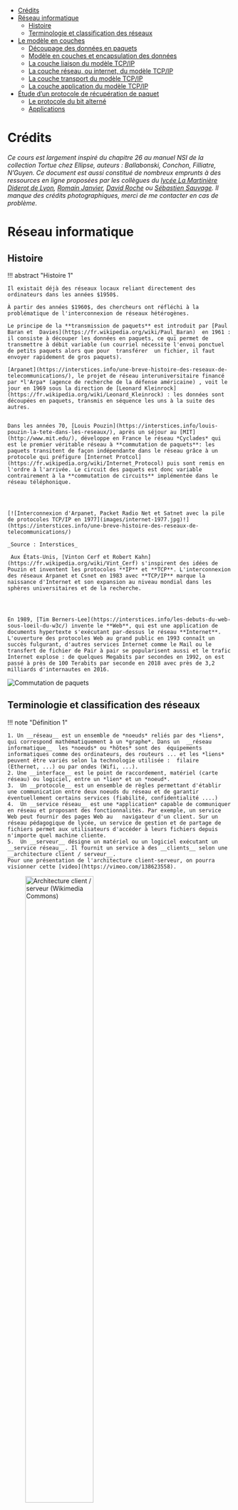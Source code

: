 -   [Crédits](#crédits)
-   [Réseau informatique](#réseau-informatique)
    -   [Histoire](#histoire)
    -   [Terminologie et classification des
        réseaux](#terminologie-et-classification-des-réseaux)
-   [Le modèle en couches](#le-modèle-en-couches)
    -   [Découpage des données en
        paquets](#découpage-des-données-en-paquets)
    -   [Modèle en couches et encapsulation des
        données](#modèle-en-couches-et-encapsulation-des-données)
    -   [La couche liaison du modèle
        TCP/IP](#la-couche-liaison-du-modèle-tcpip)
    -   [La couche réseau, ou internet, du modèle
        TCP/IP](#la-couche-réseau-ou-internet-du-modèle-tcpip)
    -   [La couche transport du modèle
        TCP/IP](#la-couche-transport-du-modèle-tcpip)
    -   [La couche application du modèle
        TCP/IP](#la-couche-application-du-modèle-tcpip)
-   [Étude d’un protocole de récupération de
    paquet](#étude-dun-protocole-de-récupération-de-paquet)
    -   [Le protocole du bit alterné](#le-protocole-du-bit-alterné)
    -   [Applications](#applications)

<!-- Définition des hyperliens  -->

# Crédits

*Ce cours est largement inspiré du chapitre 26 au manuel NSI de la
collection Tortue chez Ellipse, auteurs : Ballabonski, Conchon,
Filliatre, N’Guyen. Ce document est aussi constitué de nombreux emprunts
à des ressources en ligne proposées par les collègues du [lycée La
Martinière Diderot de
Lyon](http://portail.lyc-la-martiniere-diderot.ac-lyon.fr/srv1/co/Div_6_Archi_OS_3.html),
[Romain
Janvier](http://archives.janviercommelemois.fr/nsi/fichiers_pdf/feuille-internet.pdf),
[David Roche](https://pixees.fr/informatiquelycee/n_site/nsi_prem.html)
ou [Sébastien Sauvage](https://sebsauvage.net/). Il manque des crédits
photographiques, merci de me contacter en cas de problème.*

<!-- Définition des hyperliens  -->

# Réseau informatique

## Histoire

!!! abstract "Histoire 1"

    Il existait déjà des réseaux locaux reliant directement des ordinateurs dans les années $1950$. 

    À partir des années $1960$, des chercheurs ont réfléchi à la problématique de l'interconnexion de réseaux hétérogènes. 

    Le principe de la **transmission de paquets** est introduit par [Paul Baran et  Davies](https://fr.wikipedia.org/wiki/Paul_Baran)  en 1961 : il consiste à découper les données en paquets, ce qui permet de transmettre à débit variable (un courriel nécessite l'envoi ponctuel de petits paquets alors que pour  transférer  un fichier, il faut envoyer rapidement de gros paquets). 

    [Arpanet](https://interstices.info/une-breve-histoire-des-reseaux-de-telecommunications/), le projet de réseau interuniversitaire financé par *l'Arpa* (agence de recherche de la défense américaine) , voit le jour en 1969 sous la direction de [Leonard Kleinrock](https://fr.wikipedia.org/wiki/Leonard_Kleinrock) : les données sont découpées en paquets, transmis en séquence les uns à la suite des autres. 


    Dans les années 70, [Louis Pouzin](https://interstices.info/louis-pouzin-la-tete-dans-les-reseaux/), après un séjour au [MIT](http://www.mit.edu/), développe en France le réseau *Cyclades* qui est le premier véritable réseau à **commutation de paquets**: les  paquets transitent de façon indépendante dans le réseau grâce à un protocole qui préfigure [Internet Protcol](https://fr.wikipedia.org/wiki/Internet_Protocol) puis sont remis en l'ordre à l'arrivée. Le circuit des paquets est donc variable contrairement à la **commutation de circuits** implémentée dans le réseau téléphonique.




    [![Interconnexion d'Arpanet, Packet Radio Net et Satnet avec la pile de protocoles TCP/IP en 1977](images/internet-1977.jpg)!](https://interstices.info/une-breve-histoire-des-reseaux-de-telecommunications/)

    _Source : Interstices_

     Aux États-Unis, [Vinton Cerf et Robert Kahn](https://fr.wikipedia.org/wiki/Vint_Cerf) s'inspirent des idées de Pouzin et inventent les protocoles **IP** et **TCP**. L'interconnexion des réseaux Arpanet et Csnet en 1983 avec **TCP/IP** marque la naissance d'Internet et son expansion au niveau mondial dans les sphères universitaires et de la recherche.




    En 1989, [Tim Berners-Lee](https://interstices.info/les-debuts-du-web-sous-loeil-du-w3c/) invente le **Web**, qui est une application de documents hypertexte s'exécutant par-dessus le réseau **Internet**. L'ouverture des protocoles Web au grand public en 1993 connaît un succès fulgurant, d'autres services Internet comme le Mail ou le transfert de fichier de Pair à pair se popularisent aussi et le trafic  Internet explose : de quelques Megabits par secondes en 1992, on est passé à près de 100 Terabits par seconde en 2018 avec près de 3,2 milliards d'internautes en 2016.

![Commutation de paquets](images/commutationpaquets.png)

## Terminologie et classification des réseaux

!!! note "Définition 1"

    1. Un __réseau__ est un ensemble de *noeuds* reliés par des *liens*, qui correspond mathématiquement à un *graphe*. Dans un  __réseau informatique__  les *noeuds* ou *hôtes* sont des  équipements informatiques comme des ordinateurs, des routeurs ... et les *liens* peuvent être variés selon la technologie utilisée :  filaire (Ethernet, ...) ou par ondes (Wifi, ...).
    2. Une __interface__ est le point de raccordement, matériel (carte réseau) ou logiciel, entre un *lien* et un *noeud*.
    3.  Un __protocole__ est un ensemble de règles permettant d'établir une communication entre deux noeuds du réseau et de garantir éventuellement certains services (fiabilité, confidentialité ....) 
    4.  Un __service réseau__ est une *application* capable de communiquer en réseau et proposant des fonctionnalités. Par exemple, un service Web peut fournir des pages Web au   navigateur d'un client. Sur un réseau pédagogique de lycée, un service de gestion et de partage de fichiers permet aux utilisateurs d'accéder à leurs fichiers depuis n'importe quel machine cliente.
    5.  Un __serveur__ désigne un matériel ou un logiciel exécutant un __service réseau__. Il fournit un service à des __clients__ selon une __architecture client / serveur__. 
    Pour une présentation de l'architecture client-serveur, on pourra visionner cette [video](https://vimeo.com/138623558).

<figure>
<img src="../images/500px-Modèle-client-serveur.svg.png" style="width:60.0%" alt="Architecture client / serveur (Wikimedia Commons)" /><figcaption aria-hidden="true">Architecture client / serveur (Wikimedia Commons)</figcaption>
</figure>

!!! note "Point de cours 1"

    * Les réseaux informatiques peuvent être de différentes tailles : 
        * Les *réseaux locaux* ou **Local Area Network (LAN)**  limités à une zone géographique restreinte (maison, entreprise, lycée ...)
        * Les *réseaux étendus* ou **Wide Area Network (WAN)**  couvrant de vastes zones géographiques (pays, continent ). Ce sont, par exemple, les réseaux des fournisseurs d'accès internet (Free, Orange, SFR...), de grandes sociétés...
        * **Internet est une interconnexion  mondiale de réseaux**
    * Les réseaux informatiques utilisent des liens de technologies diverses  :
        * Des **liaisons filaires** :
            * *câbles à paires torsadées*  utilisées avec le protocole de liaison Ethernet dans les **LAN** : sensibles aux interférences électromagnétiques même s'ils sont blindés, leur  portée maximale est  de 200 mètres avec un débit maximal de 1 Gb/s ;
            * *fibres optiques* utilisées pour les interconnexions de réseau (dont les câbles sous-marin pour les liaisons intercontinentales) avec un débit de plusieurs Gb/s et des contraintes de portée réduites (sauf pour l'hypertrading des places financières !)
        * Des **liaisons par ondes** : Wifi, Bluetooth, Satellite, 4G ...
    * L'interconnexion dans l'Internet de tous ces réseaux hétérogènes sur le plan matériel, a été rendu possible par le développement de **protocoles logiciels**.
    Pour une présentation globale d'Internet, on pourra visionner cette [video](https://youtu.be/dCknqcjcItU).

<figure>
<img src="../images/cable-sousmarin.png" style="width:70.0%" alt="Cartes des câbles sous-marins : https://www.submarinecablemap.com/" /><figcaption aria-hidden="true">Cartes des câbles sous-marins : <a href="https://www.submarinecablemap.com/" class="uri">https://www.submarinecablemap.com/</a></figcaption>
</figure>

!!! tip "Exercice 1"

    _QCM type E3C_

    1. Un protocole est un ensemble de ...


        * **Réponse A :**  matériels connectés entre eux
        * **Réponse B  :**  serveurs et de clients connectés entre eux
        * **Réponse C  :**  règles qui régissent les échanges entre équipements informatiques
        * **Réponse D  :** règles qui régissent les échanges entre un système d'exploitation et les applications

        ??? help "Réponse"

            __Réponse C__




    2. Comment s'appelle l'ensemble des règles qui régissent les échanges sur
    Internet ?

        * **Réponse A :**  les couches
        * **Réponse B  :**  le wifi
        * **Réponse C  :**  les protocoles
        * **Réponse D  :** les commutateurs


        ??? help "Réponse"

            __Réponse C__

    3. L'architecture client-serveur :

        * **Réponse A :**  est un mode de communication entre programmes
        * **Réponse B  :**  est une architecture matérielle de coopération entre machines
        * **Réponse C  :**  est un mode de communication entre routeurs
        * **Réponse D  :** est un mode de communication entre commutateurs


        ??? help "Réponse"

            __Réponse A__

# Le modèle en couches

## Découpage des données en paquets

!!! note "Point de cours 2"

    Dans un réseau informatique, si on veut transmettre une image de plusieurs Méga octets, on n'envoie pas les données en un seul bloc mais on les découpe en paquets plus petits  qui sont transmis séparément. Ainsi, il n'est pas nécessaire de tout retransmettre en cas d'erreur. De plus cela réduit les risques d'encombrement ou de blocage des liens.

    Ce principe de **découpage des données en paquets** s'appelle le **multiplexage**.

<img src="../images/multiplex2.gif" style="width:60.0%" alt="Réseau sans multiplexage : canal bloqué" />  

*Réseau sans multiplexage : canal bloqué (source : https://www.isnbreizh.fr)*

<img src="../images/multiplex4.gif" style="width:60.0%" alt="Réseau avec multiplexage" />  

*Réseau avec multiplexage (source : https://www.isnbreizh.fr)*

## Modèle en couches et encapsulation des données

!!! note "Point de cours 3"

    L'interconnexion de réseaux hétérogènes et éloignés géographiquement nécessite de gérer des problématiques à plusieurs niveaux :

    1. la liaison physique entre deux *noeuds* / *hôtes*  du réseau ; 
    2. l'interconnexion entre deux réseaux locaux ;
    3. la transmission fiable des données ;
    4. la communication entre une application s'exécutant sur un client et un service réseau sur un serveur.



    Les recherches et les expériences menées dans les années 60/70 sur les réseaux informatiques ont conduit au développement de solutions basées sur une **architecture en pile de protocoles logiciels**. Les  problèmes ont été séparés en **couches**. Le [modèle OSI](https://fr.wikipedia.org/wiki/Mod%C3%A8le_OSI)   comporte sept couches, c'est un modèle théorique et normalisé qui permet d'encadrer  la création de nouveaux protocoles. En pratique, Internet s'appuie sur le [modèle TCP/IP](https://fr.wikipedia.org/wiki/Suite_des_protocoles_Internet) en quatre couches correspondant aux quatre niveaux de problèmes précités. De la couche la plus basse à la plus haute on distingue :

    1. la *couche liaison*
    2. la *couche réseau*
    3. la *couche transport*
    4. la *couche application*



    Lorsqu'un hôte A du réseau communique avec un hôte B, chaque couche de protocole sur l'émetteur communique avec la couche de même niveau chez le destinataire. 

    Chaque couche ajoute des *metadonnées* aux données du message, qui sont encapsulées les unes dans les autres. C'est le principe d'**encapsulation des données**.


    Lors de l'émission le message par l'hôte A, les couches s'exécutent de haut en bas  pour l'encapsulation :

    * un protocole de la  *couche application* encapsule le message avec un entête contenant ses *metadonnées*  et transmet   *application(message)*  à la couche inférieure
    * puis une protocole de la  *couche transport* ajoute son entête : *transport(application(message))* 
    * puis un protocole de la *couche réseau*  fait de même : *réseau(transport(application(message)))* 
    * et enfin un protocole de la *couche liaison* transmet le message sur le support avec un dernier entête : *liaison(réseau(transport(application(message))))* 

    À réception du message par l'hôte B, les couches d'exécutent en ordre inverse pour désencapsuler le message :

    * un protocole de la  *couche liaison* extrait et analyse l'entête *liaison* ajouté par son homologue et transmet *réseau(transport(application(message)))*  à la couche supérieure
    * un protocole de la  *couche réseau* extrait et analyse l'entête *réseau* ajouté par son homologue et transmet *transport(application(message))*  à la couche supérieure
    * de même un protocole de la couche *transport* extrait un entête et transmet *application(message)* à la couche supérieure *application*
    * un protocole de la couche *application* extrait le dernier entête et transmet le *message* à l'application destinataire.

    Dans ces deux phases, on voit qu'un protocole doit pouvoir communiquer avec un protocole de couche immédiatement inférieure ou supérieure par le biais d'une **interface**.  

    **L'encapsulation des données** permet d'isoler les fonctionnalités et de développer indépendamment les protocoles de différentes couches. 

![Encapsulation des données](images/osi_couches.gif)

![Modèles en couches : OSI et TCP/IP](images/pileTCPIP2.png)

!!! tip "Exercice 2"

    _QCM type E3C_

    Quel est le principe de l'encapsulation des données dans un réseau informatique ?

    * **Réponse A :**  Cacher les données afin que l'on ne puisse pas les lire
    * **Réponse B  :**  Mettre les données les unes à la suite des autres
    * **Réponse C  :**  Inclure les données d'un protocole dans un autre protocole
    * **Réponse D  :** Chiffrer les données afin que l'on ne puisse pas les lire

    ??? help "Réponse"

        __Réponse C__

## La couche liaison du modèle TCP/IP

![Un réseau local Ethernet avec 3 hôtes et un switch](images/lan2.png)

!!! info "Activité 1"

    ??? warning "Téléchargement de l'archive"

        [Archive avec les fichiers Filius](ressources/materiel-filius.zip)

    1. Ouvrir avec le logiciel [Filius](https://www.lernsoftware-filius.de/Herunterladen) le fichier `lan2.fls`. Quels sont les équipements présents dans ce  réseau ?
    Sélectionner le mode *construction* ![mode construction](images/filius-construction.png){width="10%"}\ Faire un clic droit sur chacune des machines du réseau, sélectionner *Configurer* et noter leur adresse MAC. Il s'agit d'un identifiant pour chaque matériel constitué de 6 paquets de 8 bits codés en base 16, séparés par le symbole `:`.


    2. Compléter les fonctions Python ci-dessous pour satisfaire spécifications et tests unitaires. 
    
        ~~~python
        #variable globale
        chiffres_hexa = {str(k) : k for k in range(10) }
        k = 10
        for c in 'ABCDEF':
            #chiffres_hexa[c] = "à compléter"
            k = k + 1
        #postcondition
        assert chiffres_hexa == {'0': 0, '1': 1, '2': 2, '3': 3, '4': 4, '5': 5, '6': 6, 
        '7': 7, '8': 8, '9': 9, 'A': 10, 'B': 11, 'C': 12, 'D': 13, 'E': 14, 'F': 15}

        def hexa_vers_decimal(chaine_hexa):
            """
            Paramètre : chaine_hexa de type str
            Valeur renvoyée : decimal de type int, conversion en base dix de la représentation
            heaxdécimale d'un nombre
            """
            decimal = 0
            "à compléter"
            return decimal

        #test unitaire
        assert [hexa_vers_decimal(c) for c in ['FF', '00', '0A', 'A9']] == [255,0,10,169]

        def mac_adresse_vers_decimal(mac_adresse):
            """
            Paramètre : mac_adresse de type str, sous la forme '8D:A9:D5:67:E6:F3'
            Valeur renvoyée : tableau de six nombres de type int, conversion en base dix de chaque champ de l'adresse MAC
            """
            champs = mac_adresse.split(':')
            return "à compléter"

        #test unitaire
        assert mac_adresse_vers_decimal('8D:A9:D5:67:E6:F3') == [141, 169, 213, 103, 230, 243]
        assert mac_adresse_vers_decimal('FF:FF:FF:FF:FF:FF') == [255, 255, 255, 255, 255, 255]
        ~~~

        ??? help "Réponse"

            ~~~python
            #variable globale
            chiffres_hexa = {str(k) : k for k in range(10) }
            k = 10
            for c in 'ABCDEF':
                chiffres_hexa[c] = k
                k = k + 1
            #postcondition
            assert chiffres_hexa == {'0': 0, '1': 1, '2': 2, '3': 3, '4': 4, '5': 5, '6': 6, 
            '7': 7, '8': 8, '9': 9, 'A': 10, 'B': 11, 'C': 12, 'D': 13, 'E': 14, 'F': 15}

            def hexa_vers_decimal(chaine_hexa):
                """
                Paramètre : chaine_hexa de type str
                Valeur renvoyée : decimal de type int, conversion en base dix de la représentation
                heaxdécimale d'un nombre
                """
                decimal = 0
                for c in chaine_hexa:
                    decimal = decimal * 16 +  chiffres_hexa[c]
                return decimal

            #test unitaire
            assert [hexa_vers_decimal(c) for c in ['FF', '00', '0A', 'A9']] == [255,0,10,169]

            def mac_adresse_vers_decimal(mac_adresse):
                """
                Paramètre : mac_adresse de type str, sous la forme '8D:A9:D5:67:E6:F3'
                Valeur renvoyée : tableau de six nombres de type int, conversion en base dix de chaque champ de l'adresse MAC
                """
                champs = mac_adresse.split(':')
                return [hexa_vers_decimal(chaine_hexa) for chaine_hexa in champs]

            #test unitaire
            assert mac_adresse_vers_decimal('8D:A9:D5:67:E6:F3') == [141, 169, 213, 103, 230, 243]
            assert mac_adresse_vers_decimal('FF:FF:FF:FF:FF:FF') == [255, 255, 255, 255, 255, 255]
            ~~~

    3. Sélectionner le mode *simulation* ![mode simulation](images/filius-simulation.png){width="10%"}\  Faire un clic droit sur la machine d'adresse IP `192.168.1.1` pour afficher le bureau, ouvrir une fenêtre de ligne de commandes et saisir la commande `ping 192.168.1.2` qui envoie successivement quatre paquets de données pour tester la liaison avec la machine d'adresse IP `192.168.1.1`. Sélectionner l'affichage des échanges de données avec un clic droit sur la machine `192.168.1.1`. 
       
    4. Déplier le détail du premier paquet de données dans l'historique des échanges. Filius appelle *Réseau* la couche *liaison* du [modèle TCP/IP](https://fr.wikipedia.org/wiki/Suite_des_protocoles_Internet)  et *internet* la couche *réseau*. Quel protocole a généré l'entête de la couche *internet* ? Quel message est transmis  ? Déterminer l'émetteur  et le destinataire de ce paquet de données et comment ils sont repérés.

      ![arp1](images/arp1.png)\

    5. Déplier le détail du second paquet de données et répondre aux mêmes questions.

![arp2](images/arp2.png)  

!!! note "Point de cours 4"

    La  couche *liaison* du [modèle TCP/IP](https://fr.wikipedia.org/wiki/Suite_des_protocoles_Internet) rassemble les protocoles permettant d'établir une connexion physique directe, par la même technologie, de deux hôtes d'un même réseau local (**LAN**).

    Les protocoles les plus courants de cette couche sont  [Ethernet](https://fr.wikipedia.org/wiki/Ethernet)  pour une liaison filaire et [Wifi](https://fr.wikipedia.org/wiki/Wi-Fi) pour une liaison par ondes.

    Dans les deux cas, chaque hôte est identifié  par une [adresse MAC](https://fr.wikipedia.org/wiki/Adresse_MAC), parfois nommée **adresse physique**. C'est un identifiant physique stocké dans une carte réseau ou une interface réseau similaire. À moins qu'elle n'ait été modifiée par l'utilisateur, elle est unique au monde.

    Elle est constitué de  $48$ bits réparties en $6$ octets représentés en notation hexadécimale et séparés par le caractère `:` comme par exemple `fc:f8:ae:31:cb:67`.

     
    Les hôtes d'un même réseau [Ethernet](https://fr.wikipedia.org/wiki/Ethernet) (clients ou serveurs), sont reliés par une sorte de multiprise appelée  **commutateur** ou **switch**, capable d'identifier l'[adresse MAC](https://fr.wikipedia.org/wiki/Adresse_MAC) de l'hôte relié à l'une de ses prises.

    Le protocole [ARP](https://fr.wikipedia.org/wiki/Address_Resolution_Protocol) permet à un hôte émetteur de découvrir l'[adresse MAC](https://fr.wikipedia.org/wiki/Adresse_MAC) de son destinataire, à travers la diffusion d'une demande en [brodacast](https://fr.wikipedia.org/wiki/Broadcast_(informatique)), dénotée par l'adresse `FF:FF:FF:FF:FF:FF`  à l'ensemble des hôtes du réseau local. 


[![ Découverte ARP dans un réseau local](images/animation-reseau-simple.svg)](images/animation-reseau-simple.svg)

_Pour accéder à cette animation créée par Maxence Klein, cliquez sur l'image_


!!! tip "Exercice 3"

    _QCM type E3C_

    Parmi les adresses suivantes, laquelle est une adresse Ethernet non valide ?

    * **Réponse A :**  8D:A9:D5:67:E6:F3
    * **Réponse B  :**  8d:a9:d5:67:e6:f3
    * **Réponse C  :**  8H:A9:D5:67:E6:F3
    * **Réponse D  :** FF:A9:D5:67:E6:F3

    ??? help "Réponse"

        __Réponse C__  le chiffre maximal en hexadécimal est F,  H ne représente pas un chiffre en hexadécimal


## La couche réseau, ou internet, du modèle TCP/IP

![Une interconnexion de réseau avec un routeur](images/wlan1.png)

!!! info "Activité 2"

    ??? warning "Téléchargement de l'archive"

        [Archive avec les fichiers Filius](ressources/materiel-filius.zip)
 

    1. Ouvrir avec le logiciel [Filius](https://www.lernsoftware-filius.de/Herunterladen) le fichier `wlan1.fls`. Quels sont les équipements présents dans ce  réseau ?
    Sélectionner le mode *construction* ![mode construction](images/filius-construction.png){width="10%"}\ Faire un clic droit sur chacune des machines du réseau, sélectionner *Configurer* et noter leurs adresse IP. Il s'agit d'un identifiant  de 32 bits constitué de quatre octets notés en base dix (valeurs entre 0 et 255) séparés par le symbole `.` 

    2. Sélectionner le mode *simulation* ![mode simulation](images/filius-simulation.png){width="10%"}\  Faire un clic droit sur la machine d'adresse IP `192.168.1.1` pour afficher le bureau, ouvrir une fenêtre de ligne de commandes et saisir la commande `ping 192.168.0.1` qui envoie successivement quatre paquets de données pour tester la liaison avec la machine d'adresse IP `192.168.0.1`. Sélectionner l'affichage des échanges de données avec un clic droit sur la machine `192.168.0.1`. 
       

    3. Pour les quatre premiers paquets de données échangées, noter les adresses MAC et IP de l'émetteur et du destinataire et déterminer la fonction de chaque message.

    <!--Quel protocole de la couche **Internet** est utilisé par la commande `ping` ? -->

    4. Recommencer l'opération mais en testant la liaison entre les hôtes `192.168.1.1` et `192.168.1.2`. Quelles différences peut-on noter ? 

    5. Dans une interconnexion de réseau, chaque interface est identifiée de façon unique par son adresse IP. Les adresses IP de la forme `192.168.1.X` correspondent à des interfaces qui sont dans le même réseau local, les adresses IP de la forme `192.168.0.X` dénotent un autre réseau local. Ces deux réseaux sont interconnectés par un **routeur**.  

        * Quelle est la particularité du **routeur** ? 

        * Si on compare une interconnexion de réseau comme Internet au réseau postal, quelle analogie peut-on faire pour une adresse IP ?

    6. Passer en mode construction et afficher les configurations des hôtes d'adresses IP `192.168.1.1` et `192.168.0.1`. Convertir en binaire les quatre entiers composant le masque et faire un ET logique bit à bit entre le masque et l'adresse IP de l'hôte. Quelle adresse IP obtient-on ?

    7. Échanger les machines d'adresses MAC  `49:7F:CC:F9:D6:A5`  et `42:92:2E:CF:47:85`.  En mode construction, permuter leurs configurations réseau : adresse IP et adresse de la passerelle. Tester la liaison avec la commande `ping`.

        * D'après vous ,pourquoi désigne-t-on l'adresse MAC comme adresse physique et l'adresse IP comme adresse logique ?

    ![Configuration de 192.168.1.1](images/config_passerelle.png)\
    &
    ![Configuration de 192.168.0.1](images/config_passerelle2.png)\

![Ping de 192.168.1.1 vers 192.168.0.1](images/ping_wlan.png)

![Pong de 192.168.1.1 vers 192.168.0.1](images/pong_wlan.png)  

*Pong de 192.168.1.1 vers 192.168.0.1*

!!! note "Point de cours 5"

    * Dans les années 1970, [Vinton Cerf et Robert Kahn](https://fr.wikipedia.org/wiki/Vint_Cerf) en s'inspirant des travaux de [Louis Pouzin](https://interstices.info/louis-pouzin-la-tete-dans-les-reseaux/), ont développé le protocole [Internet Protocol (IP)](https://fr.wikipedia.org/wiki/Internet_Protocol) qui permet d'interconnecter des réseaux locaux. C'est un protocole de la couche *réseau* ou  *internet* dans le [modèle en couches TCP/IP](https://fr.wikipedia.org/wiki/Suite_des_protocoles_Internet).

    * La première fonctionnalité du protocole [IP](https://fr.wikipedia.org/wiki/Internet_Protocol) est *l'adressage*. 
        * Chaque interface d'une machine  hôte de l'interconnexion de réseaux reçoit un identifiant unique appelé  **adresse IP**. Dans la version 4 du protocole, elle est représentée sur 32 bits par 4 octets notés en décimal séparés par des points. Selon le principe d'**encapsulation des données**, les adresses  [IP](https://fr.wikipedia.org/wiki/Internet_Protocol)  de l'émetteur et du destinataire du message sont ajoutés dans *l'entête* [IP](https://fr.wikipedia.org/wiki/Internet_Protocol).

        [![adresse IP](images/750px-Addresse_Ipv4_svg.png){width="60%"}](https://commons.wikimedia.org/wiki/File:Addresse_Ipv4.svg)

        * L'adresse [IP](https://fr.wikipedia.org/wiki/Internet_Protocol)  est une **adresse logique**, elle n'est pas attachée définitivement à une machine, elle peut changer si la machine est déplacée dans un autre réseau. De plus une adresse [IP](https://fr.wikipedia.org/wiki/Internet_Protocol) dénote une interface réseau et une machine, comme un **routeur**, peut en posséder plusieurs.
        * Il existe des adresses [IP](https://fr.wikipedia.org/wiki/Internet_Protocol) spéciales comme `127.0.0.1` qui correspond à la machine elle-même.

    * La seconde fonctionnalité du protocole [IP](https://fr.wikipedia.org/wiki/Internet_Protocol) est *le routage* des paquets de données à travers différents réseaux locaux. 
        * Un **routeur** est un équipement situés à la frontière d'au moins deux réseaux, possédant une interface  dans   (et donc au moins deux adresses IP) et qui joue le rôle de **passerelle** entre les deux.
        *  En pratique un émetteur envoie un paquet de données directement à son destinataire (en passant par un **switch**) s'il est sur le même réseau local et sinon il le transmet à sa **passerelle**. Celle-ci peut le transmettre directement si elle est connectée au réseau du destinataire sinon elle l'envoie à une autre **passerelle**. 
        *  De proche en proche et grâce à des *algorithmes de routage*, le message parvient jusqu'au destinataire. Chaque **passerelle** possède des *tables de routage* pour déterminer le prochain saut dans la transmission d'un message reçu.
        *  Tous les  paquets de données  transmis d'un hôte émetteur vers un destinataire ne suivent pas forcément le même chemin. Si la topologie physique de l'interconnexion de réseaux évolue (routeurs ajoutés, enlevés, en panne) ou si le trafic est trop important sur certains liens, les routeurs intermédiaires vont dynamiquement mettre à jour leurs *tables de routages* et peuvent changer le routage de paquets avec le même couple (émetteur, destinataires). C'est le principe de la **commutation de paquets**. 
        *  Une *configuration réseau* permet à un hôte émetteur de déterminer si le destinataire d'un message fait partie du même réseau local. Cette configuration est constituée :
           *  de l'adresse  [IP](https://fr.wikipedia.org/wiki/Internet_Protocol) de l'interface
           *  de l'adresse [IP](https://fr.wikipedia.org/wiki/Internet_Protocol) de sa **passerelle**
           *  d'un **masque de sous-réseau** au format d'une adresse [IP](https://fr.wikipedia.org/wiki/Internet_Protocol) qui permet de séparer les parties *réseau* et *hôte* dans une adresse [IP](https://fr.wikipedia.org/wiki/Internet_Protocol). Tous les hôtes d'un même réseau local partagent le même *préfixe réseau*. 
        * Une *configuration réseau* peut être attribuée automatiquement par le service réseau [DHCP](https://fr.wikipedia.org/wiki/Dynamic_Host_Configuration_Protocol) ou de façon statique dans un fichier de configuration. 
         

!!! success "Méthode 1"

    Voici quelques exemples pour extraire le *préfixe réseau* à partir d'une adresse  [IP](https://fr.wikipedia.org/wiki/Internet_Protocol) et d'un **masque de sous-réseau**. Il faut effectuer un **ET logique** entre les représentations binaires de l'adresse [IP](https://fr.wikipedia.org/wiki/Internet_Protocol) et du **masque de sous-réseau**.

    _Cette méthode est hors-programme pour le bac !_

    ![IP SUBNET](images/ip-subnet.png){width="50%"}\

    1. Si le nombre de bits du **masque de sous-réseau** est un multiple de 8  : `255.0.0.0`, `255.255.0.0`, ou `255.255.255.0` il suffit de masquer la partie de l'adresse [IP](https://fr.wikipedia.org/wiki/Internet_Protocol)  correspondant aux `0` du masque. Le passage en binaire n'est pas nécessaire.

      | Adresse        | Binaire                             | Décimal       |
      |----------------|-------------------------------------|---------------|
      | adresse IP     | 00010111.10101000.00010111.00000010 | 192.168.23.2  |
      | masque         | 11111111.11111111.11111111.00000000 | 255.255.112.0 |
      | adresse réseau | 11000000.10101000.00010111.00000000 | 192.168.23.0  |

    2. Sinon, le passage en binaire est nécessaire.

      | Adresse        | Binaire                             | Décimal       |
      |----------------|-------------------------------------|---------------|
      | adresse IP     | 00010111.10101000.00010111.00000010 | 192.168.23.2  |
      | masque         | 11111111.11111111.11110000.00000000 | 255.255.112.0 |
      | adresse réseau | 11000000.10101000.00010000.00000000 | 192.168.16.0  |


    Un **masque de sous-réseau** peut être caractérisé par sa longueur en bits. La notation [CIDR](https://fr.wikipedia.org/wiki/Sous-r%C3%A9seau) est une façon compacte d'ajouter cette information à la suite d'une adresse [IP](https://fr.wikipedia.org/wiki/Internet_Protocol) en les séparant par le symbole `/`.

    L'adresse du premier exemple sera ainsi notée `192.168.23.2/24` et celle du second `192.168.23.2/20`.

    Pour s'entraîner on pourra utilise ce [calculateur en ligne](https://cric.grenoble.cnrs.fr/Administrateurs/Outils/CalculMasque/).

!!! tip "Exercice 4"

    Donner les adresses réseau correspondant à ces adresses  [IP](https://fr.wikipedia.org/wiki/Internet_Protocol)  en notation [CIDR](https://fr.wikipedia.org/wiki/Sous-r%C3%A9seau) :  148.33.1.112/8 ,  82.30.12.18/24 et  91.198.174.3/19

    ??? help "Réponse"

        * Pour l'adresse 148.33.1.112/8, le masque est 255.0.0.0 et l'adresse réseau s'obtient par un ET logique entre l'adresse hôte  et l'adresse  réseau (en binaire) ce qui nous donne 148.0.0.0
        * Pour l'adresse 82.30.12.18/24, le masque est 255.255.255.0 et l'adresse réseau s'obtient par un ET logique entre l'adresse hôte et l'adresse  réseau (en binaire)  ce qui nous donne 82.30.12.0 (en décimal)
        * Pour l'adresse 91.198.174.3/19, le masque est 11111111.11111111.11100000.00000000 en binaire soit 91.198.224.0 en décimal et l'adresse réseau s'obtient par un ET logique entre l'adresse hôte et l'adresse  réseau (en binaire) ce qui nous donne 91.198.160.0 (en décimal)

!!! success "Méthode 2"

    Quelques commandes réseau sont à connaître.

    1. La commande `ping` permet de tester la liaison avec un  hôte si on connaît son adresse  [IP](https://fr.wikipedia.org/wiki/Internet_Protocol) ou son nom de domaine. On l'interrompt avec le signal envoyé par  `CTRL + C`.

    ~~~bash
    junier@fredportable:~$ ping 192.168.1.254
    PING 192.168.1.254 (192.168.1.254) 56(84) bytes of data.
    64 bytes from 192.168.1.254: icmp_seq=1 ttl=64 time=2.27 ms
    64 bytes from 192.168.1.254: icmp_seq=2 ttl=64 time=3.83 ms
    64 bytes from 192.168.1.254: icmp_seq=3 ttl=64 time=2.60 ms
    ^C
    --- 192.168.1.254 ping statistics ---
    9 packets transmitted, 9 received, 0% packet loss, time 8013ms
    rtt min/avg/max/mdev = 2.184/3.020/4.642/0.844 ms
    ~~~


    2. Les commandes `ifconfig` ou `ip address` sous Linux ou `ipconfig` sous Windows permettent d'afficher les adresses  physique (MAC) ou logiques (IP) d'une interface réseau. Par exemple l'adresse MAC de l'interface Wifi ci-dessous est `fc:f8:ae:31:cb:67` et son adresse IPV4, au moment de l'exécution, était `192.168.1.98`. On remarque un autre format  IPV6 codé sur 128 bits en hexadécimal, mis en place progressivement pour faire face à la pénurie d'adresses IPV4 sur 32 bits (soit $2^{32}=4294967296$ adresses).


    ~~~bash
    anonymous@laptop:~$ ifconfig
    wlp2s0: flags=4163<UP,BROADCAST,RUNNING,MULTICAST>  mtu 1500
            inet 192.168.1.98  netmask 255.255.255.0  broadcast 192.168.1.255
            inet6 fe80::2d0d:7c56:cc75:cadb  prefixlen 64  scopeid 0x20<link>
            ether fc:f8:ae:31:cb:67  txqueuelen 1000  (Ethernet)
            RX packets 50800  bytes 45120378 (45.1 MB)
            RX errors 0  dropped 0  overruns 0  frame 0
            TX packets 37659  bytes 5251257 (5.2 MB)
    ~~~

    3. La commande `route -n` sous Linux permet d'afficher la passerelle et le masque de sous-réseau d'une interface. Ci-dessous l'adresse de l'hôte est `192.168.1.0`, celle de la passerelle `192.168.1.254` et le masque est `255.255.255.0`.

    ~~~bash
    anonymous@laptop:~$ route -n
    Table de routage IP du noyau
    Destination     Passerelle      Genmask         Indic Metric Ref    Use Iface
    0.0.0.0         192.168.1.254   0.0.0.0         UG    600    0        0 wlp2s0
    192.168.1.0     0.0.0.0         255.255.255.0   U     600    0        0 wlp2s0
    ~~~

    4. La commande `traceroute` utilise le champ [TTL](https://fr.wikipedia.org/wiki/Time_to_Live) de l'*entête* IP pour tracer les routeurs sur le chemin entre un hôte émetteur et un destinataire dont on connaît l'adresse  [IP](https://fr.wikipedia.org/wiki/Internet_Protocol) ou le nom de domaine. Le nombre de sauts maximum est de 30.

    ~~~bash
    anonymous@laptop:~$ traceroute qwant.com
    traceroute to qwant.com (194.187.168.99), 30 hops max, 60 byte packets
     1  _gateway (192.168.1.254)  5.397 ms  5.415 ms  6.008 ms
     2  176-145-144-2.abo.bbox.fr (176.145.144.2)  29.450 ms  29.952 ms  31.584 ms
     3  212.194.170.233 (212.194.170.233)  38.825 ms  42.428 ms  43.469 ms
     4  be5.cbr01-ntr.net.bbox.fr (212.194.171.137)  44.712 ms  45.358 ms  46.831 ms
     5  * * *
     6  qwant.par.franceix.net (37.49.236.134)  48.854 ms  25.381 ms  25.308 ms
    ~~~

!!! tip "Exercice 5"

    _QCM type E3C_

    1. Laquelle de ces écritures ne désigne pas une adresse IP ?

        * **Réponse A :**  127.0.0.1
        * **Réponse B  :**  207.142.131.245
        * **Réponse C  :**  192.168.229.48
        * **Réponse D  :** 296.141.2.4

        ??? help "Réponse"

            __Réponse D__ Chaque champ d'une adresse IP est codée sur 8 bits donc sa valeur maximale en décimal est de 255

    2. Sur la configuration IP d'une machine nommée MACH01 on peut lire :

        adresse Ipv4 : 172.16.100.201 Masque de sous-réseau : 255.255.0.0  Passerelle : 172.16.0.254

        Sur la configuration IP d'une machine nommée MACH02 on peut lire :

        adresse Ipv4 : 172.16.100.202 Masque de sous-réseau : 255.255.0.0  Passerelle : 172.16.0.254

        Depuis la machine MACH02, à l'aide de quelle commande peut-on tester le
        dialogue entre ces deux machines ?

        * **Réponse A :**  ping 172.16.100.201
        * **Réponse B  :**  ping 172.16.100.202
        * **Réponse C  :**  ping 172.16.100.254
        * **Réponse D  :**  ping 255.255.0.0

        ??? help "Réponse"

            __Réponse A__ 

    3. Dans un terminal sous Linux, à quoi sert la commande traceroute ?

        * **Réponse A :**  à afficher un itinéraire routier entre deux villes
        * **Réponse B  :**  c'est un synonyme pour la commande ping
        * **Réponse C  :**  à afficher le chemin suivi par des paquets à travers un protocole IP
        * **Réponse D  :**  à suivre pas à pas l'exécution d'un programme


        ??? help "Réponse"

            __Réponse C__ 

    4. Quelle est l'utilité de la commande ping dans un réseau informatique ?

        * **Réponse A :**  établir un réseau privé virtuel
        * **Réponse B  :**  tester si la connexion peut être établie avec une machine distante
        * **Réponse C  :**  obtenir la route suivie par un paquet dans le réseau
        * **Réponse D  :**  mesurer les performances d'une machine distante

        ??? help "Réponse"

            __Réponse B__ 

    5. Quel matériel permet d'interconnecter des **réseaux** entre eux :

        * **Réponse A :**  un routeur
        * **Réponse B  :**  un commutateur (ou *switch*)
        * **Réponse C  :**  un interconnecteur
        * **Réponse D  :**  un serveur

        ??? help "Réponse"

            __Réponse A__ 

    6. Quel protocole permet d'attribuer dynamiquement une adresse IP ?


        * **Réponse A :**  UDP
        * **Réponse B  :**  HTTP
        * **Réponse C  :**  DHCP
        * **Réponse D  :**  DNS

        ??? help "Réponse"

            __Réponse C__ 

     

## La couche transport du modèle TCP/IP

![Réseau avec serveur Web](images/wlan3.png)

!!! info "Activité 3"

    ??? warning "Téléchargement de l'archive"

        [Archive avec les fichiers Filius](ressources/materiel-filius.zip)

    1. Ouvrir avec le logiciel [Filius](https://www.lernsoftware-filius.de/Herunterladen) le fichier `wlan3.fls`. Il s'agit du même réseau que dans `wlan3.fls` avec un ordinateur d'adresse IP `192.168.0.2`et un switch en plus dans le réseau d'adresse `192.168.0.0`.
    2. Sélectionner le mode *simulation* ![mode simulation](images/filius-simulation.png){width="10%"}\  Faire un clic droit sur la machine d'adresse IP `192.168.0.2`, afficher le bureau, installer un serveur Web et le démarrer.  Faire un clic droit sur la machine d'adresse IP `192.168.1.1`, , afficher le bureau, installer un navigateur  Web et saisir dans la barre d'adresse `http://192.168.0.2` pour envoyer une requête HTTP demandant la page d'accueil du serveur Web sur `192.168.0.2`. Afficher les données échangées, on devrait obtenir l'historique ci-dessous.
    3. La requête HTTP est-elle le premier paquet de données échangé ?

![Requête HTTP avec une adresse IP](images/filius-tcp1.png)

!!! note "Point de cours 6"

    * Le protocole [IP](https://fr.wikipedia.org/wiki/Internet_Protocol)  de la couche *réseau* permet la transmission d'un paquet de données entre deux machines hôtes. Il s'exécute sur tous les routeurs traversés lors du chemin. Néanmoins, plusieurs services réseaux peuvent s'exécuter sur l'émetteur et le destinataire. Pour faire communiquer deux programmes, il faut donc un paramètre d'adresse supplémentaire, appelé **port**.  

    * Les protocoles [TCP](https://fr.wikipedia.org/wiki/Transmission_Control_Protocol)  et [UDP](https://fr.wikipedia.org/wiki/User_Datagram_Protocol) de la couche *transport* encapsulent un paquet  IP à émettre avec un  *entête* contenant les numéros de **port** des appplications chez l'émetteur et le destinataire. 
    Ces protocoles s'exécutent de *bout en bout* sur l'émetteur et le destinataire mais pas sur les routeurs intermédiaires.


    * Par principe de **multiplexage**, les données sont découpées en paquets qui sont transmis séparément sur le réseau et qui peuvent suivre des chemins différents et donc se perdre ou arriver dans le désordre d'après le principe de **commutation de paquets**. Cette souplesse du [modèle TCP/IP](https://fr.wikipedia.org/wiki/Suite_des_protocoles_Internet) est la clef du succès d'Internet mais elle nécessite des mécanismes pour garantir la *fiabilité* des transmissions : ordonner les paquets, demander la réémission de paquets perdus ... 

    * Le protocole [UDP](https://fr.wikipedia.org/wiki/User_Datagram_Protocol) fonctionne en mode non connecté et  n'offre pas ces services car il est utilisé dans des applications avec des questions/réponses simples ([DNS](https://fr.wikipedia.org/wiki/Domain_Name_System) ) ou pour lesquelles les erreurs de transmission ne sont pas critiques et qui ont besoin de rapidité  (streaming video, jeu en ligne ...). 
      
    * Le protocole [TCP](https://fr.wikipedia.org/wiki/Transmission_Control_Protocol) établit une connexion entre l'émetteur et le destinataire  et résout les problèmes de qualité de service grâce à un système d'*accusés de réception*. 
      

    ![UDP1](images/UDP1.png)\
    &
    ![UDP2](images/UDP2.png)\

    _Source : Sébastien Sauvage_ 

!!! success "Méthode 3"

    Expliquons le fonctionnement du protocole [TCP](https://fr.wikipedia.org/wiki/Transmission_Control_Protocol) à partir de l'historique d'échanges de la figure 12.

    _La connaissance de TCP est hors-programme mais nous étudierons en dernière partie un protocole simplifié de récupération de paquets qui est au programme !_

    1. Pour établir une *connexion TCP* entre un émetteur et un destinataire, les deux hôtes procèdent à un partage de numéros de séquences des paquets de données qu'ils vont transmettre lors d'une phase de trois échanges nommée [three handshake](https://fr.wikipedia.org/wiki/Three-way_handshake) (voir figure 13).  Elle correspond aux échanges 3, 4 et 5 de la figure 12 :
       *  Le client d'IP `192.168.1.1` envoie un paquet avec le drapeau `SYN` et un numéro de séquence SEQ 3707411535 qu'il a choisi.
       *  Le serveur `192.168.0.2` lui répond avec un paquet de drapeau`SYN`   qui contient un numéro de séquence SEQ 2190171253 qu'il a choisi et un numéro d'acquittement `ACK` avec le numéro de la prochaine séquence d'octets attendu de `192.168.1.1`, soit $3707411535 + 1 = 3707411536$.
       *  Le client  `192.168.1.1` confirme avec un paquet sans drapeau qui contient le numéro de séquence `SEQ` correspondant au dernier  numéro d'acquittement  `ACK` reçu (soit 3707411536) et un  `ACK` indiquant au serveur le numéro de séquence du prochain paquet attendu, soit $2190171253 + 1 = 2190171254$.
      
    2. Une fois la connexion ouverte, chaque message reçu  est suivi par l'envoi d'un *accusé de réception* (échanges de numéros impairs dans la figure 12) avec un numéro de séquence `SEQ` correspondant au dernier numéro d'acquittement  `ACK` reçu et un accusé de réception indiquant à l'interlocuteur le numéro de séquence attendu lors de son prochain envoi : il se calcule en ajoutant à l'`ACK` précédent la taille du paquet qui vient d'être reçu.  Ainsi chaque interlocuteur peut vérifier si son dernier paquet a été bien reçu (et le renvoyer éventuellement au bout d'un certain temps) et ordonner les paquets s'ils sont arrivés dans le désordre.

    3. Toute connexion [TCP](https://fr.wikipedia.org/wiki/Transmission_Control_Protocol) se termine par un `handshaking`  en quatre  temps avec un échange de paquets marqués par le drapeau `FIN` (voir figure 14)

<figure>
<img src="../images/TCP1.png" style="width:80.0%" alt="Ouverture d’une connexion TCP" /><figcaption aria-hidden="true">Ouverture d’une connexion TCP</figcaption>
</figure>




<figure>
<img src="../images/filius-tcp2.png" style="width:100.0%" alt="Fin d’une connexion TCP" /><figcaption aria-hidden="true">Fin d’une connexion TCP</figcaption>
</figure>



!!! tip "Exercice 6"

    _QCM type E3C_ 

    Dans le protocole de communication IP :

    * **Réponse A :**  Les données sont envoyées en une seule partie.
    * **Réponse B  :**  Les données sont envoyées en plusieurs parties qui suivent le même itinéraire au sein du réseau.
    * **Réponse C  :**  Les données sont envoyées en plusieurs parties qui suivent des
    itinéraires différents au sein du réseau et arrivent à destination en
    respectant l'ordre de leur envoi.
    * **Réponse D  :**  Les données sont envoyées en plusieurs parties qui suivent des
    itinéraires différents au sein du réseau et arrivent à destination dans
    un ordre quelconque.

    ??? help "Réponse"

        __Réponse D__

## La couche application du modèle TCP/IP

<figure>
<img src="../images/filius-dns.png" style="width:100.0%" alt="Réseaux avec serveur DNS" /><figcaption aria-hidden="true">Réseaux avec serveur DNS</figcaption>
</figure>

!!! info "Activité 4"

    ??? warning "Téléchargement de l'archive"

        [Archive avec les fichiers Filius](ressources/materiel-filius.zip)

    1. Ouvrir avec le logiciel [Filius](https://www.lernsoftware-filius.de/Herunterladen) le fichier `wlan4.fls`.  Par rapport aux réseaux de `wlan3.fls`, on a rajouté une interface `192.168.2.10` sur le routeur qui est connectée à un réseau local constitué d'une seule machine hôte d'adresse `192.168.2.1`. 

    En pratique, on n'interroge pas un serveur Web avec son adresse [IP](https://fr.wikipedia.org/wiki/Internet_Protocol) mais avec un *nom de domaine*. Pour associer l'adresse [IP](https://fr.wikipedia.org/wiki/Internet_Protocol) `192.168.0.1`  du serveur Web au nom de domaine `www.monsite.org`}, on va rajouter un serveur [DNS](https://fr.wikipedia.org/wiki/Domain_Name_System) sur la machine `192.168.2.1`.


    2. En mode construction, paramétrer le serveur [DNS](https://fr.wikipedia.org/wiki/Domain_Name_System) sur la machine `192.168.1.1` avec l'adresse `192.168.2.1`.

    3. En mode simulation, faire un clic droit sur la machine `192.168.2.1`, installer l'application serveur DNS, ajouter la règle de résolution du nom de domaine `www.monsite.org` par l'adresse [IP](https://fr.wikipedia.org/wiki/Internet_Protocol) du serveur Web et démarrer le serveur [DNS](https://fr.wikipedia.org/wiki/Domain_Name_System).
       
    4. Toujours en mode simulation, depuis la machine `192.168.1.1`, afficher le bureau, ouvrir le navigateur Web et saisir dans la barre d'adresse l'[URL](https://fr.wikipedia.org/wiki/Uniform_Resource_Locator)  <http://www.monsite.org>. Afficher les échanges de données, on doit obtenir un historique similaire à celui de la figure 16. Comparer avec l'historique de la figure 12 où le serveur Web avait été atteint à partir de son adresse IP. Quels paquets de données supplémentaires ont été echangés ? Entre quelles machines ? Quel est leur rôle ?

![Requête HTTP avec une URL](images/filius-dns4.png)

!!! note "Point de cours 7"

    * La *couche application* fournit des services permettant aux applications du client d'utiliser le réseau . 
    * Ces programmes et les protocoles qu'ils utilisent incluent [HTTP](https://fr.wikipedia.org/wiki/Hypertext_Transfer_Protocol) (Web), [FTP](https://fr.wikipedia.org/wiki/File_Transfer_Protocol) (transfert de fichiers), [SMTP](https://fr.wikipedia.org/wiki/Simple_Mail_Transfer_Protocol)(messagerie), [SSH](https://fr.wikipedia.org/wiki/Secure_Shell)(connexion à distance sécurisée) ou [DNS](https://fr.wikipedia.org/wiki/Domain_Name_System) (recherche de correspondance entre noms et adresses IP) ... 
    * Ils sont souvent associés à des **ports** [TCP](https://fr.wikipedia.org/wiki/Transmission_Control_Protocol) particuliers : 80 pour [HTTP](https://fr.wikipedia.org/wiki/Hypertext_Transfer_Protocol), 22 pour [SSH](https://fr.wikipedia.org/wiki/Secure_Shell) ...

!!! success "Méthode 4"

    _Pour le bac il faut juste savoir que DNS est le service de résolution de noms de domaines des URL en adresses IP._

    * Le [DNS](https://fr.wikipedia.org/wiki/Domain_Name_System) , pour _Domain Name System_, fait le lien entre les adresses [IP](https://fr.wikipedia.org/wiki/Internet_Protocol)  et les noms de machine.
    Les noms de domaine figurent en particulier dans les [URL](https://fr.wikipedia.org/wiki/Uniform_Resource_Locator) qui permettent de localiser les ressources dans l'hypertexte du Web. Par exemple dans l'[URL](https://fr.wikipedia.org/wiki/Uniform_Resource_Locator) <https://fst-mathematiques.univ-lyon1.fr/formation/>, le nom de domaine est `fst-mathematiques.univ-lyon1.fr`. Les noms de domaines sont hiérarchisés dans une structure arborescente. Dans un nom de domaine, les domaines imbriqués sont séparés par un point : dans `fst-mathematiques.univ-lyon1.fr`, on a fst-mathematiques sous-domaine de univ-lyon1 sous-domaine de domaine de `fr` qui est un domaine de premier niveau ou Top Level Domain.

    * Le préfixe `www` qui apparaît souvent dans les URL du Web,  désigne un sous-domaine particulier correspondant au  répertoire public par défaut sur le serveur Web. Il n'est pas nécessaire dans l'[URL](https://fr.wikipedia.org/wiki/Uniform_Resource_Locator).
      
    * Les correspondances entre noms de domaine et adresses IP sont déterminées en interrogeant des serveurs [DNS](https://fr.wikipedia.org/wiki/Domain_Name_System)(avec le protocole [DNS](https://fr.wikipedia.org/wiki/Domain_Name_System)...) . Chaque hôte sur internet est paramétré avec un serveur DNS par défaut. Un seul serveur DNS ne pouvant pas connaître toutes les adresses IP, DNS est un système distribué : chaque hôte possède un serveur DNS par défaut qui connaît l'adresse de serveurs racines qui eux-mêmes connaissent les adresses de serveurs DNS administrant les domaines de premier niveau. Pour résoudre un domaine, le serveur DNS de l'hôte procède par interrogations successives jusqu'à atteindre un serveur DNS détenant l'adresse IP du domaine recherché. 

    * Les commandes `host` ou `nslookup` permettent sous Linux de résoudre des noms de domaines  :

    ~~~bash
    junier@fredportable:~$ host qwant.com
    qwant.com has address 194.187.168.99
    qwant.com mail is handled by 50 mail1.qwant.com.
    qwant.com mail is handled by 90 mail2.qwant.com.
    junier@fredportable:~$ nslookup qwant.com
    Server:     127.0.0.53
    Address:    127.0.0.53#53

    Non-authoritative answer:
    Name:   qwant.com
    Address: 194.187.168.99
    ~~~

<figure>
<img src="../images/528px-DNS_iterations.svg.png" style="width:60.0%" alt="Requêtes DNS itératives (source Wikipedia)" /><figcaption aria-hidden="true">Requêtes DNS itératives (source Wikipedia)</figcaption>
</figure>

!!! tip "Exercice 7"

    _QCM type E3C_

    L'adresse IP du site `www.education.gouv.fr` est 185.75.143.24.

    Quel dispositif permet d'associer l'adresse IP et l'URL `www.education.gouv.fr` ?

    * **Réponse A :**  un routeur.
    * **Réponse B  :**  un serveur DNS.
    * **Réponse C  :**  un serveur de temps.
    * **Réponse D  :**  un serveur Web.

    ??? help "Réponse"

        __Réponse B__

# Étude d’un protocole de récupération de paquet

## Le protocole du bit alterné

*Le contenu de cette partie est directement inspiré des cours de [Romain
Janvier](http://archives.janviercommelemois.fr/nsi/fichiers_pdf/feuille-internet.pdf)
ou [David
Roche](https://pixees.fr/informatiquelycee/n_site/nsi_prem.html), merci
à eux.*

!!! note "Point de cours 8"

    * Le **protocole de bit alterné** était implémenté au niveau de la *couche liaison* du modèle OSI. Le principe est simple :  considérons 2 machines en réseau : une machine  A, l'émetteur et  une machine B, le destinataire.  Lors de l'émission d'un paquet de données, A y ajoute un *bit* (1 ou 0) appelé *bit de contrôle*. À réception, B  envoie un *accusé de réception* (acknowledge en anglais souvent noté `ACK`) en lui ajoutant également un *bit de contrôle* (1 ou 0).

    * Pour le choix des *bits drapeaux*, la règle est la suivante  : 
        * le premier paquet envoyé par A aura pour bit de contrôle 0
        * B répond avec un accusé de réception en fixant un *bit alterné* pour  son  bit de contrôle  : donc 1 s'il a reçu 0
        * A reçoit un accusé de réception avec le bit de contrôle 1 donc il sait que son paquet précédent a été reçu et qu'il peut envoyer le paquet suivant avec le bit de contrôle 1 
        * B reçoit un paquet avec le bit de contrôle qui correspond à celui  demandé, il renvoie un accusé de réception avec le *bit alterné* donc 0 
        * ainsi de suite ... le bit de la trame ou de l'accusé de réception alterne de chaque côté

    ![Protocole du bit alterné](images/bit_alterne1.png)\

    _Déroulement du protocole du bit alterné (source : Romain janvier)_

    * Le système de bit de contrôle est complété avec un système d'horloge côté émetteur. Un "chronomètre" est déclenché à chaque envoi de paquet. Si au bout d'un certain temps (le *timeout*), l'émetteur n'a pas reçu un *accusé de réception* correct (avec le bon bit de contrôle), la trame précédemment envoyée par l'émetteur est considérée comme perdue et elle est de nouveau envoyée.
      
    * Considérons quelques cas de perte de paquet :
        * Si un paquet  (avec par exemple le bit de contrôle 0) envoyé par l'émetteur est perdu, l'accusé de réception ne lui revient pas au bout du timeout, il comprend que son paquet a été perdu et il renvoie le paquet.
        * Si l'*accusé de réception* avec le bit de contrôle 1 est perdu, il ne parvient pas à l'émetteur au bout du *timeout* qui renvoie le paquet avec le bit de contrôle 0. Le destinataire reçoit un paquet avec le bit de contrôle 0 alors qu'il attendait le bit de contrôle 1. Il comprend que son acquittement a été perdu et il renvoie son acquittement avec le bit de contrôle 1.

    ![Protocole du bit alterné](images/bit_alterne2.png)\

    _Pertes de paquets dans le protocole du bit alterné (source : Romain janvier)_

## Applications

!!! tip "Exercice 8"

    1. Dans quel but le protocole du bit alterné peut-il être utilisé ?

        * **Réponse A :**  Pour chiffrer des données lors de transmission de données sur un
        réseau
        * **Réponse B  :**  Pour détecter des pertes de paquets de données lors de transmission de données sur un réseau.
        * **Réponse C  :**  Pour créer des paquets de données lors de transmission de données sur un réseau.
        * **Réponse D  :**  Pour envoyer les paquets de données à la bonne l'adresse IP de la machine de destination.

        ??? help "Réponse"

            __Réponse B__

    2. Quelle est la réponse à envoyer quand l'émetteur reçoit un paquet avec le bit de contrôle 1 ?

        ??? help "Réponse"

            un paquet avec le bit de contrôle 1
    
    2. Quelle est la réponse à envoyer quand le destinataire reçoit un paquet avec le bit de contrôle 1 ?

        ??? help "Réponse"

            un paquet avec le bit de contrôle 0

    3. On arrive au timeout pour le paquet $n$ avec un bit de contrôle de 0. Quelle était la réponse attendue ?

        ??? help "Réponse"

            un accusé de réception avec le bit de contrôle 1

    4. Imaginer une ou plusieurs situations où le protocole de bit alterné est inefficace et ne permet pas de récupérer un paquet perdu.

        ??? help "Réponse"

            Il peut y avoir par exemple des pertes de trames si certaines trames ralenties  dans le réseau sont acquittées plus tard à la place de trame réellement perdues qui ont le même bit de parité. Un exemple : 

            > La trame 2 envoyée par l'émetteur se perd dans le réseau sans être détruite, il la réémet après le timeout, puis émet une trame 3 et une trame 4 qui est détruite dans le réseau ;  mais l'émetteur ne  détecte pas la perte de la trame 4 (bit impair), car le destinataire a reçu entre temps la trame 2 et renvoyé un acquittement avec un bit impair que l'émetteur prend pour un acquittement de la trame 4.
